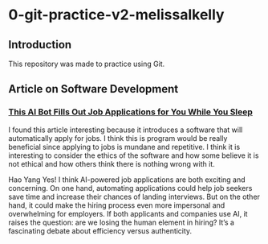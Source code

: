 # 0-git-practice-v2-melissalkelly

## Introduction

This repository was made to practice using Git.

## Article on Software Development

### [This AI Bot Fills Out Job Applications for You While You Sleep](https://www.wired.com/story/this-ai-bot-fills-out-job-applications-for-you-while-you-sleep/)

I found this article interesting because it introduces a software that will automatically apply for jobs. I think this is program would be really beneficial since applying to jobs is mundane and repetitive. I think it is interesting to consider the ethics of the software and how some believe it is not ethical and how others think there is nothing wrong with it. 

Hao Yang
Yes! I think AI-powered job applications are both exciting and concerning. On one hand, automating applications could help job seekers save time and increase their chances of landing interviews. But on the other hand, it could make the hiring process even more impersonal and overwhelming for employers. If both applicants and companies use AI, it raises the question: are we losing the human element in hiring? It’s a fascinating debate about efficiency versus authenticity.